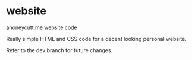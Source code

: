 # website
ahoneycutt.me website code

Really simple HTML and CSS code for a decent looking personal website.

Refer to the dev branch for future changes. 
